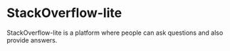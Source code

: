 # StackOverflow-lite
StackOverflow-lite is a platform where people can ask questions and also provide answers. 

